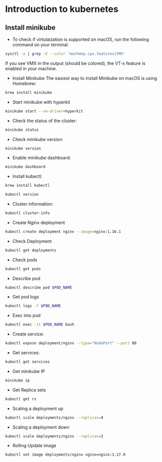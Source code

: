 # Introduction to kubernetes

## Install minikube

* To check if virtulaization is supported on macOS, run the following command on your terminal.

```bash
sysctl -a | grep -E --color 'machdep.cpu.features|VMX' 
```

If you see VMX in the output (should be colored), the VT-x feature is enabled in your machine.

* Install Minikube
The easiest way to install Minikube on macOS is using Homebrew:

```bash
brew install minikube
```

* Start minikube with hyperkit

```bash
minikube start --vm-driver=hyperkit
```

* Check the status of the cluster:

```bash
minikube status
```

* Check minikube version:

```bash
minikube version
```

* Enable minikube dashboard:

```bash
minikube dashboard
```

* Install kubectl:
```bash
brew install kubectl

kubectl version
```

* Cluster information:
```bash
kubectl cluster-info
```

* Create Nginx deployment
```bash
kubectl create deployment nginx --image=nginx:1.16.1
```

* Check Deployment
```bash
kubectl get deployments
```

* Check pods
```bash
kubectl get pods
```

* Describe pod
```bash
kubectl describe pod $POD_NAME
```

* Get pod logs
```bash
kubectl logs -f $POD_NAME
```

* Exec into pod 
```bash
kubectl exec -it $POD_NAME bash
```

* Create service:
```bash
kubectl expose deployment/nginx --type="NodePort" --port 80
```

* Get services:
```bash
kubectl get services
```

* Get minikube IP
```bash
minikube ip
```

* Get Replica sets
```bash
kubectl get rs
```

* Scaling a deployment up 
```bash
kubectl scale deployments/nginx --replicas=4
```

* Scaling a deployment down 
```bash
kubectl scale deployments/nginx --replicas=2
```

* Rolling Update image
```bash
kubectl set image deployments/nginx nginx=nginx:1.17.9
```
